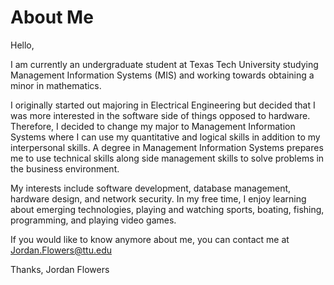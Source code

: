# About Me

Hello,

I am currently an undergraduate student at Texas Tech University studying Management Information Systems (MIS) and working towards obtaining a minor in mathematics. 

I originally started out majoring in Electrical Engineering but decided that I was more interested in the software side of things opposed to hardware. Therefore, I decided to change my major to Management Information Systems where I can use my quantitative and logical skills  in addition to my interpersonal skills. A degree in Management Information Systems prepares me to use technical skills along side management skills to solve problems in the business environment.

My interests include software development, database management, hardware design, and network security. In my free time, I enjoy learning about emerging technologies, playing and watching sports, boating, fishing, programming, and playing video games.

If you would like to know anymore about me, you can contact me at Jordan.Flowers@ttu.edu

Thanks,
Jordan Flowers
